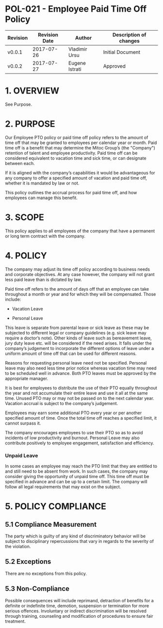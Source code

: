 # POL-021 - Employee Paid Time Off Policy


Revision | Revision Date | Author | Description of changes
-------- | ------------- | ------ | ----------------------
v0.0.1 | 2017-07-26 | Vladimir Ursu | Initial Document
v0.0.2 | 2017-07-27 | Eugene Istrati | Approved



# 1. OVERVIEW

See Purpose.

# 2. PURPOSE

Our Employee PTO policy or paid time off policy refers to the amount of time off that may be granted to employees per calendar year or month. Paid time off is a benefit that may determine the Mitoc Group’s (the "Company") retention of talent and employee productivity. Paid time off can be considered equivalent to vacation time and sick time, or can designate between each. 

If it is aligned with the company’s capabilities it would be advantageous for any company to offer a specified amount of vacation and paid time off, whether it is mandated by law or not. 

This policy outlines the accrual process for paid time off, and how employees can manage this benefit.

# 3. SCOPE

This policy applies to all employees of the company that have a permanent or long term contract with the company.

# 4. POLICY 

The company may adjust its time off policy according to business needs and corporate objectives. At any case however, the company will not grant less paid leave than is dictated by law.

Paid time off refers to the amount of days off that an employee can take throughout a month or year and for which they will be compensated. Those include:

 - Vacation Leave

 - Personal Leave

This leave is separate from parental leave or sick leave as these may be subjected to different legal or company guidelines (e.g. sick leave may require a doctor’s note). Other kinds of leave such as bereavement leave, jury duty leave etc. will be considered if the need arises. It falls under the company’s judgement to incorporate the different options of leave under a uniform amount of time off that can be used for different reasons.

Reasons for requesting personal leave need not be specified. Personal leave may also need less time prior notice whereas vacation time may need to be scheduled well in advance. Both PTO leaves must be approved by the appropriate manager.

It is best for employees to distribute the use of their PTO equally throughout the year and not accumulate their entire leave and use it all at the same time. Unused PTO may or may not be passed on to the next calendar year. Vacation accrual is subject to the company’s judgement.

Employees may earn some additional PTO every year or per another specified amount of time. Once the total time off reaches a specified limit, it cannot surpass it.

The company encourages employees to use their PTO so as to avoid incidents of low productivity and burnout. Personal Leave may also contribute positively to employee engagement, satisfaction and efficiency.

### Unpaid Leave

In some cases an employee may reach the PTO limit that they are entitled to and still need to be absent from work. In such cases, the company may consider giving the opportunity of unpaid time off. This time off must be specified in advance and can be up to a certain limit. The company will follow all legal requirements that may exist on the subject.


# 5. POLICY COMPLIANCE 

## 5.1	Compliance Measurement

The party which is guilty of any kind of discriminatory behavior will be subject to disciplinary repercussions that vary in regards to the severity of the violation.

##  5.2	Exceptions

There are no exceptions from this policy.

##  5.3	Non-Compliance

Possible consequences will include reprimand, detraction of benefits for a definite or indefinite time, demotion, suspension or termination for more serious offences. Involuntary or indirect discrimination will be resolved through training, counseling and modification of procedures to ensure fair treatment.
